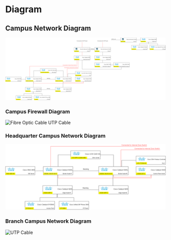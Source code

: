 # Diagram

## Campus Network Diagram

![Fibre Optic Cable UTP Cable](<../../.gitbook/assets/network diagram.drawio (1).png>)

### Campus Firewall Diagram

![Fibre Optic Cable UTP Cable](../../.gitbook/assets/fwd\_bg.png)

### Headquarter Campus Network Diagram

![Fibre Optic Cable UTP Cable](<../../.gitbook/assets/Untitled Diagram.drawio.png>)

### Branch Campus Network Diagram

![UTP Cable](../../.gitbook/assets/branchd\_bg.png)
